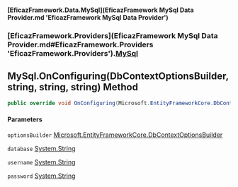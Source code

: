 #### [EficazFramework.Data.MySql](EficazFramework MySql Data Provider.md 'EficazFramework MySql Data Provider')
### [EficazFramework.Providers](EficazFramework MySql Data Provider.md#EficazFramework.Providers 'EficazFramework.Providers').[MySql](EficazFramework.Providers/MySql.md 'EficazFramework.Providers.MySql')

## MySql.OnConfiguring(DbContextOptionsBuilder, string, string, string) Method

```csharp
public override void OnConfiguring(Microsoft.EntityFrameworkCore.DbContextOptionsBuilder optionsBuilder, string database, string username, string password);
```
#### Parameters

<a name='EficazFramework.Providers.MySql.OnConfiguring(Microsoft.EntityFrameworkCore.DbContextOptionsBuilder,string,string,string).optionsBuilder'></a>

`optionsBuilder` [Microsoft.EntityFrameworkCore.DbContextOptionsBuilder](https://docs.microsoft.com/en-us/dotnet/api/Microsoft.EntityFrameworkCore.DbContextOptionsBuilder 'Microsoft.EntityFrameworkCore.DbContextOptionsBuilder')

<a name='EficazFramework.Providers.MySql.OnConfiguring(Microsoft.EntityFrameworkCore.DbContextOptionsBuilder,string,string,string).database'></a>

`database` [System.String](https://docs.microsoft.com/en-us/dotnet/api/System.String 'System.String')

<a name='EficazFramework.Providers.MySql.OnConfiguring(Microsoft.EntityFrameworkCore.DbContextOptionsBuilder,string,string,string).username'></a>

`username` [System.String](https://docs.microsoft.com/en-us/dotnet/api/System.String 'System.String')

<a name='EficazFramework.Providers.MySql.OnConfiguring(Microsoft.EntityFrameworkCore.DbContextOptionsBuilder,string,string,string).password'></a>

`password` [System.String](https://docs.microsoft.com/en-us/dotnet/api/System.String 'System.String')